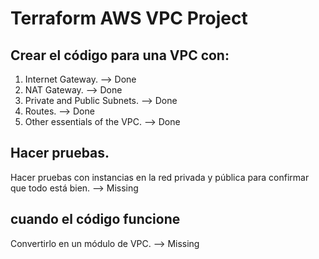 # Terraform AWS VPC Project

## Crear el código para una VPC con:
1. Internet Gateway. --> Done
2. NAT Gateway. --> Done
3. Private and Public Subnets. --> Done
4. Routes. --> Done
5. Other essentials of the VPC. --> Done

## Hacer pruebas.
Hacer pruebas con instancias en la red privada y pública para confirmar que todo está bien. --> Missing

## cuando el código funcione
Convertirlo en un módulo de VPC. --> Missing